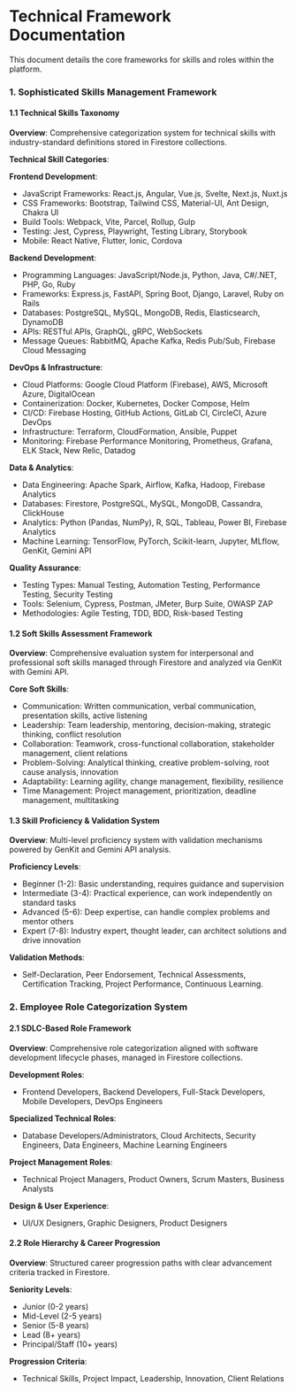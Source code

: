 # Technical Framework Documentation

This document details the core frameworks for skills and roles within the platform.

### 1. Sophisticated Skills Management Framework

#### 1.1 Technical Skills Taxonomy

**Overview**: Comprehensive categorization system for technical skills with industry-standard definitions stored in Firestore collections.

**Technical Skill Categories**:

**Frontend Development**:

- JavaScript Frameworks: React.js, Angular, Vue.js, Svelte, Next.js, Nuxt.js
- CSS Frameworks: Bootstrap, Tailwind CSS, Material-UI, Ant Design, Chakra UI
- Build Tools: Webpack, Vite, Parcel, Rollup, Gulp
- Testing: Jest, Cypress, Playwright, Testing Library, Storybook
- Mobile: React Native, Flutter, Ionic, Cordova

**Backend Development**:

- Programming Languages: JavaScript/Node.js, Python, Java, C#/.NET, PHP, Go, Ruby
- Frameworks: Express.js, FastAPI, Spring Boot, Django, Laravel, Ruby on Rails
- Databases: PostgreSQL, MySQL, MongoDB, Redis, Elasticsearch, DynamoDB
- APIs: RESTful APIs, GraphQL, gRPC, WebSockets
- Message Queues: RabbitMQ, Apache Kafka, Redis Pub/Sub, Firebase Cloud Messaging

**DevOps & Infrastructure**:

- Cloud Platforms: Google Cloud Platform (Firebase), AWS, Microsoft Azure, DigitalOcean
- Containerization: Docker, Kubernetes, Docker Compose, Helm
- CI/CD: Firebase Hosting, GitHub Actions, GitLab CI, CircleCI, Azure DevOps
- Infrastructure: Terraform, CloudFormation, Ansible, Puppet
- Monitoring: Firebase Performance Monitoring, Prometheus, Grafana, ELK Stack, New Relic, Datadog

**Data & Analytics**:

- Data Engineering: Apache Spark, Airflow, Kafka, Hadoop, Firebase Analytics
- Databases: Firestore, PostgreSQL, MySQL, MongoDB, Cassandra, ClickHouse
- Analytics: Python (Pandas, NumPy), R, SQL, Tableau, Power BI, Firebase Analytics
- Machine Learning: TensorFlow, PyTorch, Scikit-learn, Jupyter, MLflow, GenKit, Gemini API

**Quality Assurance**:

- Testing Types: Manual Testing, Automation Testing, Performance Testing, Security Testing
- Tools: Selenium, Cypress, Postman, JMeter, Burp Suite, OWASP ZAP
- Methodologies: Agile Testing, TDD, BDD, Risk-based Testing

#### 1.2 Soft Skills Assessment Framework

**Overview**: Comprehensive evaluation system for interpersonal and professional soft skills managed through Firestore and analyzed via GenKit with Gemini API.

**Core Soft Skills**:

- Communication: Written communication, verbal communication, presentation skills, active listening
- Leadership: Team leadership, mentoring, decision-making, strategic thinking, conflict resolution
- Collaboration: Teamwork, cross-functional collaboration, stakeholder management, client relations
- Problem-Solving: Analytical thinking, creative problem-solving, root cause analysis, innovation
- Adaptability: Learning agility, change management, flexibility, resilience
- Time Management: Project management, prioritization, deadline management, multitasking

#### 1.3 Skill Proficiency & Validation System

**Overview**: Multi-level proficiency system with validation mechanisms powered by GenKit and Gemini API analysis.

**Proficiency Levels**:

- Beginner (1-2): Basic understanding, requires guidance and supervision
- Intermediate (3-4): Practical experience, can work independently on standard tasks
- Advanced (5-6): Deep expertise, can handle complex problems and mentor others
- Expert (7-8): Industry expert, thought leader, can architect solutions and drive innovation

**Validation Methods**:

- Self-Declaration, Peer Endorsement, Technical Assessments, Certification Tracking, Project Performance, Continuous Learning.

### 2. Employee Role Categorization System

#### 2.1 SDLC-Based Role Framework

**Overview**: Comprehensive role categorization aligned with software development lifecycle phases, managed in Firestore collections.

**Development Roles**:

- Frontend Developers, Backend Developers, Full-Stack Developers, Mobile Developers, DevOps Engineers

**Specialized Technical Roles**:

- Database Developers/Administrators, Cloud Architects, Security Engineers, Data Engineers, Machine Learning Engineers

**Project Management Roles**:

- Technical Project Managers, Product Owners, Scrum Masters, Business Analysts

**Design & User Experience**:

- UI/UX Designers, Graphic Designers, Product Designers

#### 2.2 Role Hierarchy & Career Progression

**Overview**: Structured career progression paths with clear advancement criteria tracked in Firestore.

**Seniority Levels**:

- Junior (0-2 years)
- Mid-Level (2-5 years)
- Senior (5-8 years)
- Lead (8+ years)
- Principal/Staff (10+ years)

**Progression Criteria**:

- Technical Skills, Project Impact, Leadership, Innovation, Client Relations
